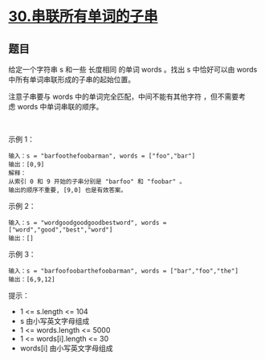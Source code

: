 # [30.串联所有单词的子串](https://leetcode-cn.com/problems/substring-with-concatenation-of-all-words/)

## 题目

给定一个字符串 s 和一些 长度相同 的单词 words 。找出 s 中恰好可以由 words 中所有单词串联形成的子串的起始位置。

注意子串要与 words 中的单词完全匹配，中间不能有其他字符 ，但不需要考虑 words 中单词串联的顺序。

 

示例 1：
```
输入：s = "barfoothefoobarman", words = ["foo","bar"]
输出：[0,9]
解释：
从索引 0 和 9 开始的子串分别是 "barfoo" 和 "foobar" 。
输出的顺序不重要, [9,0] 也是有效答案。
```
示例 2：
```
输入：s = "wordgoodgoodgoodbestword", words = ["word","good","best","word"]
输出：[]
```
示例 3：
```
输入：s = "barfoofoobarthefoobarman", words = ["bar","foo","the"]
输出：[6,9,12]
```

提示：

- 1 <= s.length <= 104
- s 由小写英文字母组成
- 1 <= words.length <= 5000
- 1 <= words[i].length <= 30
- words[i] 由小写英文字母组成


